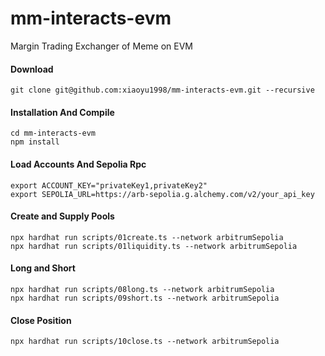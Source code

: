 # mm-interacts-evm
Margin Trading Exchanger of Meme on EVM

#### Download

```shell
git clone git@github.com:xiaoyu1998/mm-interacts-evm.git --recursive
```
#### Installation And Compile

```shell
cd mm-interacts-evm
npm install
```
#### Load Accounts And Sepolia Rpc
```shell
export ACCOUNT_KEY="privateKey1,privateKey2"
export SEPOLIA_URL=https://arb-sepolia.g.alchemy.com/v2/your_api_key

```
#### Create and Supply Pools
```shell
npx hardhat run scripts/01create.ts --network arbitrumSepolia
npx hardhat run scripts/01liquidity.ts --network arbitrumSepolia
```
#### Long and Short
```shell
npx hardhat run scripts/08long.ts --network arbitrumSepolia
npx hardhat run scripts/09short.ts --network arbitrumSepolia

```
#### Close Position
```shell
npx hardhat run scripts/10close.ts --network arbitrumSepolia

```